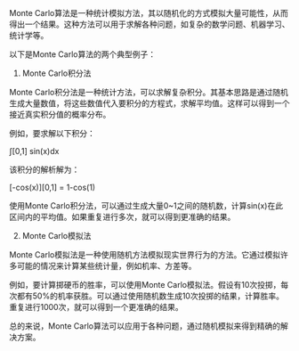 

Monte Carlo算法是一种统计模拟方法，其以随机化的方式模拟大量可能性，从而得出一个结果。这种方法可以用于求解各种问题，如复杂的数学问题、机器学习、统计学等。

以下是Monte Carlo算法的两个典型例子：

1. Monte Carlo积分法

Monte Carlo积分法是一种统计方法，可以求解复杂积分。其基本思路是通过随机生成大量数值，将这些数值代入要积分的方程式，求解平均值。这样可以得到一个接近真实积分值的概率分布。

例如，要求解以下积分：

∫[0,1] sin(x)dx

该积分的解析解为：

[-cos(x)][0,1] = 1-cos(1)

使用Monte Carlo积分法，可以通过生成大量0~1之间的随机数，计算sin(x)在此区间内的平均值。如果重复进行多次，就可以得到更准确的结果。

2. Monte Carlo模拟法

Monte Carlo模拟法是一种使用随机方法模拟现实世界行为的方法。它通过模拟许多可能的情况来计算某些统计量，例如机率、方差等。

例如，要计算掷硬币的胜率，可以使用Monte Carlo模拟法。假设有10次投掷，每次都有50%的机率获胜。可以通过使用随机数生成10次投掷的结果，计算胜率。重复进行1000次，就可以得到一个更准确的结果。

总的来说，Monte Carlo算法可以应用于各种问题，通过随机模拟来得到精确的解决方案。